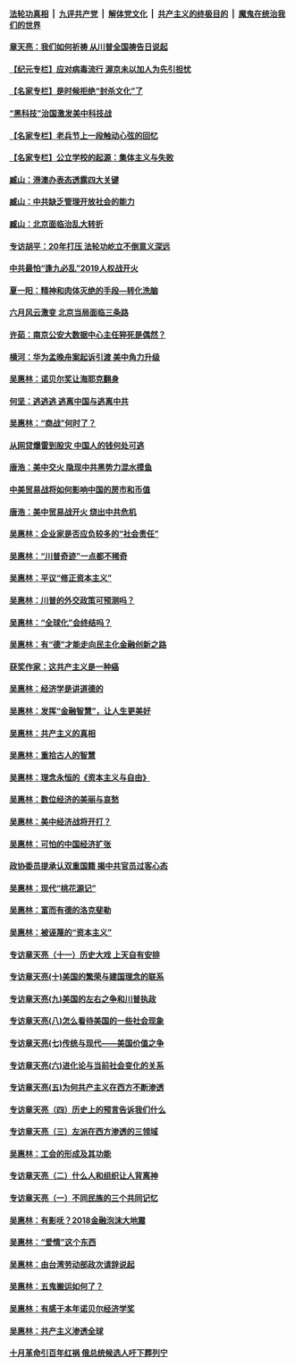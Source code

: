 

####  [法轮功真相](../../../../basic/blob/master/README.md?t=07011701) &nbsp;|&nbsp; [九评共产党](../../../../9ping.md/blob/master/README.md?t=07011701) &nbsp;|&nbsp; [解体党文化](../../../../jtdwh.md/blob/master/README.md?t=07011701)  &nbsp;|&nbsp; [共产主义的终极目的](../../../../gczydzjmd.md/blob/master/README.md?t=07011701) &nbsp;|&nbsp; [魔鬼在统治我们的世界](../../../../mgztzwmdsj.md/blob/master/README.md?t=07011701) 

#### [章天亮：我们如何祈祷 从川普全国祷告日说起](../pages/nsc423/n11944627.md?t=07011701) 

#### [【纪元专栏】应对病毒流行 渥京未以加人为先引担忧](../pages/nsc423/n11875714.md?t=07011701) 

#### [【名家专栏】是时候拒绝“封杀文化”了](../pages/nsc423/n11814093.md?t=07011701) 

#### [“黑科技”治国激发美中科技战](../pages/nsc423/n11638056.md?t=07011701) 

#### [【名家专栏】老兵节上一段触动心弦的回忆](../pages/nsc423/n11646016.md?t=07011701) 

#### [【名家专栏】公立学校的起源：集体主义与失败](../pages/nsc423/n11601833.md?t=07011701) 

#### [臧山：港澳办表态透露四大关键](../pages/nsc423/n11421628.md?t=07011701) 

#### [臧山：中共缺乏管理开放社会的能力](../pages/nsc423/n11407457.md?t=07011701) 

#### [臧山：北京面临治乱大转折](../pages/nsc423/n11406895.md?t=07011701) 

#### [专访胡平：20年打压 法轮功屹立不倒意义深远](../pages/nsc423/n11398800.md?t=07011701) 

#### [中共最怕“逢九必乱”2019人权战开火](../pages/nsc423/n11385248.md?t=07011701) 

#### [夏一阳：精神和肉体灭绝的手段—转化洗脑](../pages/nsc423/n11368250.md?t=07011701) 

#### [六月风云激变 北京当局面临三条路](../pages/nsc423/n11313668.md?t=07011701) 

#### [许茹：南京公安大数据中心主任猝死是偶然？](../pages/nsc423/n11064744.md?t=07011701) 

#### [横河：华为孟晚舟案起诉引渡 美中角力升级](../pages/nsc423/n11027230.md?t=07011701) 

#### [吴惠林：诺贝尔奖让海耶克翻身](../pages/nsc423/n10890049.md?t=07011701) 

#### [何坚：逃逃逃 逃离中国与逃离中共](../pages/nsc423/n10592891.md?t=07011701) 

#### [吴惠林：“商战”何时了？](../pages/nsc423/n10573558.md?t=07011701) 

#### [从网贷爆雷到股灾 中国人的钱何处可逃](../pages/nsc423/n10572800.md?t=07011701) 

#### [唐浩：美中交火 隐现中共黑势力混水摸鱼](../pages/nsc423/n10544040.md?t=07011701) 

#### [中美贸易战将如何影响中国的房市和币值](../pages/nsc423/n10543697.md?t=07011701) 

#### [唐浩：美中贸易战开火 烧出中共危机](../pages/nsc423/n10540126.md?t=07011701) 

#### [吴惠林：企业家是否应负较多的“社会责任”](../pages/nsc423/n10535022.md?t=07011701) 

#### [吴惠林：“川普奇迹”一点都不稀奇](../pages/nsc423/n10512808.md?t=07011701) 

#### [吴惠林：平议“修正资本主义”](../pages/nsc423/n10495724.md?t=07011701) 

#### [吴惠林：川普的外交政策可预测吗？](../pages/nsc423/n10462387.md?t=07011701) 

#### [吴惠林：“全球化”会终结吗？](../pages/nsc423/n10452838.md?t=07011701) 

#### [吴惠林：有“德”才能走向民主化金融创新之路](../pages/nsc423/n10432292.md?t=07011701) 

#### [获奖作家：这共产主义是一种癌](../pages/nsc423/n10431541.md?t=07011701) 

#### [吴惠林：经济学是讲道德的](../pages/nsc423/n10398014.md?t=07011701) 

#### [吴惠林：发挥“金融智慧”，让人生更美好](../pages/nsc423/n10375019.md?t=07011701) 

#### [吴惠林：共产主义的真相](../pages/nsc423/n10351394.md?t=07011701) 

#### [吴惠林：重拾古人的智慧](../pages/nsc423/n10337691.md?t=07011701) 

#### [吴惠林：理念永恒的《资本主义与自由》](../pages/nsc423/n10316274.md?t=07011701) 

#### [吴惠林：数位经济的美丽与哀愁](../pages/nsc423/n10292946.md?t=07011701) 

#### [吴惠林：美中经济战将开打？](../pages/nsc423/n10258825.md?t=07011701) 

#### [吴惠林：可怕的中国经济扩张](../pages/nsc423/n10219147.md?t=07011701) 

#### [政协委员提承认双重国籍 揭中共官员过客心态](../pages/nsc423/n10208809.md?t=07011701) 

#### [吴惠林：现代“桃花源记”](../pages/nsc423/n10185234.md?t=07011701) 

#### [吴惠林：富而有德的洛克斐勒](../pages/nsc423/n10142264.md?t=07011701) 

#### [吴惠林：被诬蔑的“资本主义”](../pages/nsc423/n10124816.md?t=07011701) 

#### [专访章天亮（十一）历史大戏 上天自有安排](../pages/nsc423/n10094905.md?t=07011701) 

#### [专访章天亮(十)美国的繁荣与建国理念的联系](../pages/nsc423/n10094899.md?t=07011701) 

#### [专访章天亮(九)美国的左右之争和川普执政](../pages/nsc423/n10094889.md?t=07011701) 

#### [专访章天亮(八)怎么看待美国的一些社会现象](../pages/nsc423/n10094857.md?t=07011701) 

#### [专访章天亮(七)传统与现代——美国价值之争](../pages/nsc423/n10093140.md?t=07011701) 

#### [专访章天亮(六)进化论与当前社会变化的关系](../pages/nsc423/n10092036.md?t=07011701) 

#### [专访章天亮(五)为何共产主义在西方不断渗透](../pages/nsc423/n10083620.md?t=07011701) 

#### [专访章天亮（四）历史上的预言告诉我们什么](../pages/nsc423/n10083606.md?t=07011701) 

#### [专访章天亮（三）左派在西方渗透的三领域](../pages/nsc423/n10081115.md?t=07011701) 

#### [吴惠林：工会的形成及其功能](../pages/nsc423/n10080633.md?t=07011701) 

#### [专访章天亮（二）什么人和组织让人背离神](../pages/nsc423/n10076637.md?t=07011701) 

#### [专访章天亮（一）不同民族的三个共同记忆](../pages/nsc423/n10074188.md?t=07011701) 

#### [吴惠林：有影呒？2018金融泡沫大地震](../pages/nsc423/n10040534.md?t=07011701) 

#### [吴惠林：“爱情”这个东西](../pages/nsc423/n10019423.md?t=07011701) 

#### [吴惠林：由台湾劳动部政次请辞说起](../pages/nsc423/n9979679.md?t=07011701) 

#### [吴惠林：五鬼搬运如何了？](../pages/nsc423/n9925338.md?t=07011701) 

#### [吴惠林：有感于本年诺贝尔经济学奖](../pages/nsc423/n9871883.md?t=07011701) 

#### [吴惠林：共产主义渗透全球](../pages/nsc423/n9812748.md?t=07011701) 

#### [十月革命引百年红祸 俄总统候选人吁下葬列宁](../pages/nsc423/n9810182.md?t=07011701) 

